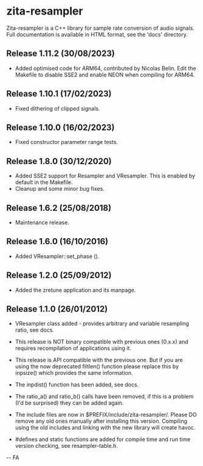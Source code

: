 # zita-resampler

Zita-resampler is a C++ library for sample rate conversion of
audio signals. Full documentation is available in HTML format,
see the 'docs' directory.


Release 1.11.2  (30/08/2023)
---------------------------

* Added optimised code for ARM64, contributed by Nicolas Belin.
  Edit the Makefile to disable SSE2 and enable NEON when
  compiling for ARM64.
  

Release 1.10.1  (17/02/2023)
---------------------------

* Fixed dithering of clipped signals.


Release 1.10.0  (16/02/2023)
---------------------------

* Fixed constructor parameter range tests.


Release 1.8.0  (30/12/2020)
---------------------------

* Added SSE2 support for Resampler and VResampler.
  This is enabled by default in the Makefile.
* Cleanup and some minor bug fixes.


Release 1.6.2  (25/08/2018)
---------------------------

* Maintenance release.


Release 1.6.0  (16/10/2016)
---------------------------

* Added VResampler::set_phase ().


Release 1.2.0  (25/09/2012)
---------------------------

* Added the zretune application and its manpage.


Release 1.1.0  (26/01/2012)
---------------------------

* VResampler class added - provides arbitrary and variable
  resampling ratio, see docs.

* This release is NOT binary compatible with previous ones
  (0.x.x) and requires recompilation of applications using it.

* This release is API compatible with the previous one. But if
  you are using the now deprecated filtlen() function please
  replace this by inpsize() which provides the same information. 

* The inpdist() function has been added, see docs.

* The ratio_a() and ratio_b() calls have been removed, if this
  is a problem (I'd be surprised) they can be added again.

* The include files are now in $PREFIX/include/zita-resampler/.
  Please DO remove any old ones manually after installing this
  version. Compiling using the old includes and linking with
  the new library will create havoc.

* #defines and static functions are added for compile time and
  run time version checking, see resampler-table.h. 

-- 
FA
